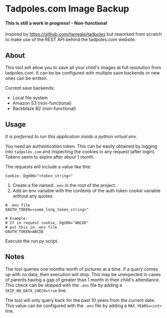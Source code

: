 # Tadpoles.com Image Backup

#### **This is still a work in progress! - Non-functional**

Inspired by https://github.com/twneale/tadpoles but reworked from scratch to make use of the REST API behind the tadpoles.com website. 

## About
This tool will allow you to save all your child's images at full resolution from tadpoles.com.  It can be be configured with multiple save backends or new ones can be written.

Current save backends:
* Local file system
* Amazon S3 (non-functional)
* Backblaze B2 (non-functional)

## Usage
_It is preferred to run this application inside a python virtual env._

You need an authentication token. This can be easily obtained by logging into `tadpoles.com` and inspecting the cookies in any request (after login). Tokens seem to expire after about 1 month.

The requests will include a value like this:
```
Cookie: DgU00="<token_string>"
```

1. Create a file named `.env` in the root of the project.
2. Add an env variable with the contents of the auth token cookie variable without any quotes.
```
# .env file
OAUTH_TOKEN=<some_long_token_string>"

# Example:
# If in request cookie, DgU00="ABCDE"
# put this in .env file
OAUTH_TOKEN=ABCDE
```
Execute the run.py script.

## Notes
The tool queries one months worth of pictures at a time. If a query comes up with no data, then execution will stop. This may be unexpected in cases of parents having a gap of greater than 1 month in their child's attendance. This check can be skipped with the `.env` file by adding a `SKIP_NO_DATA_CHECK=true` line.

The tool will only query back for the past 10 years from the current date. This value can be configured with the `.env` file by adding a `MAX_YEARS=<int>` line.